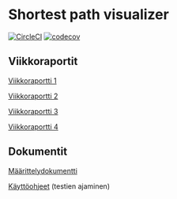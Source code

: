 # Shortest path visualizer
[![CircleCI](https://circleci.com/gh/chipfrog/Shortest-path-visualizer.svg?style=svg)](https://circleci.com/gh/chipfrog/Shortest-path-visualizer)
[![codecov](https://codecov.io/gh/chipfrog/Shortest-path-visualizer/branch/master/graph/badge.svg)](https://codecov.io/gh/chipfrog/Shortest-path-visualizer)

## Viikkoraportit

[Viikkoraportti 1](https://github.com/chipfrog/Shortest-path-visualizer/blob/master/dokumentaatio/Viikkoraportti_1.md)

[Viikkoraportti 2](https://github.com/chipfrog/Shortest-path-visualizer/blob/master/dokumentaatio/Viikkoraportti_2.md)

[Viikkoraportti 3](https://github.com/chipfrog/Shortest-path-visualizer/blob/master/dokumentaatio/Viikkoraportti_3.md)

[Viikkoraportti 4](https://github.com/chipfrog/Shortest-path-visualizer/blob/master/dokumentaatio/Viikkoraportti_4.md)

## Dokumentit

[Määrittelydokumentti](https://github.com/chipfrog/Shortest-path-visualizer/blob/master/dokumentaatio/maarittelydokumentti.md)

[Käyttöohjeet](https://github.com/chipfrog/Shortest-path-visualizer/blob/master/dokumentaatio/manual.md) (testien ajaminen)
